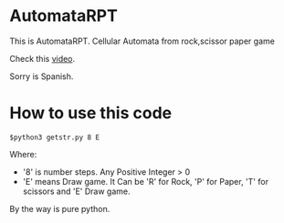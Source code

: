 # AutomataRPT
This is AutomataRPT. Cellular Automata from rock,scissor paper game

Check this [video](https://youtu.be/kR2K4HD-dso).

Sorry is Spanish.

# How to use this code

`$python3 getstr.py 8 E`

Where:
- '8' is number steps. Any Positive Integer > 0
- 'E' means Draw game. It Can be 'R'  for Rock, 'P' for Paper, 'T' for scissors and 'E' Draw game.

By the way is pure python.
